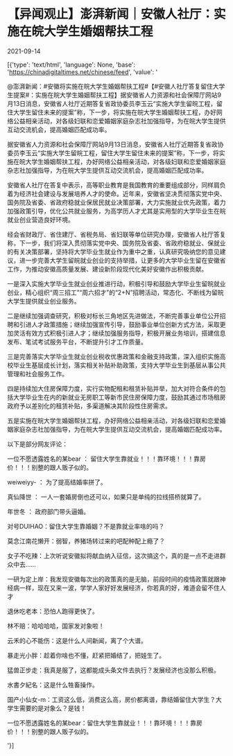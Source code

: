 # 【异闻观止】澎湃新闻｜安徽人社厅：实施在皖大学生婚姻帮扶工程

2021-09-14

[{'type': 'text/html', 'language': None, 'base': 'https://chinadigitaltimes.net/chinese/feed', 'value': '

@澎湃新闻：#安徽将实施在皖大学生婚姻帮扶工程#【#安徽人社厅答复留住大学生提案#：实施在皖大学生婚姻帮扶工程】据安徽省人力资源和社会保障厅网站9月13日消息，安徽省人社厅近期答复省政协委员李玉云“实施大学生留皖工程，留住大学生留住未来的提案”称，下一步，将实施在皖大学生婚姻帮扶工程，办好网络公益相亲活动，对各级妇联和恋爱婚姻家庭杂志社加强指导，为在皖大学生提供互动交流机会，提高婚姻匹配成功率。



据安徽省人力资源和社会保障厅网站9月13日消息，安徽省人社厅近期答复省政协委员李玉云“实施大学生留皖工程，留住大学生留住未来的提案”称，下一步，将实施在皖大学生婚姻帮扶工程，办好网络公益相亲活动，对各级妇联和恋爱婚姻家庭杂志社加强指导，为在皖大学生提供互动交流机会，提高婚姻匹配成功率。

安徽省人社厅在答复中表示，高等职业教育是我国教育的重要组成部分，同样肩负着为经济社会建设与发展培养人才的使命。近年来，安徽省坚决贯彻落实党中央、国务院及省委、省政府稳就业保居民就业决策部署，大力实施就业优先政策，着力加强政策引导，优化公共就业服务，为高学历人才尤其是实用型的大学毕业生在皖就业创业营造良好环境。

经会省财政厅、省住建厅、省税务局、省妇联等单位研究办理，安徽省人社厅答复称，下一步，我们将深入贯彻落实党中央、国务院及省委、省政府稳就业、保就业的有关决策部署，坚持将大学毕业生就业作为重中之重，认真研究吸纳您的意见建议，进一步完善大学生留皖就业创业的支持举措，让更多的大学毕业生留在安徽省工作，为推动安徽高质量发展、建设新阶段现代化美好安徽作出积极贡献。

一是深入实施大学毕业生就业创业推进行动，积极引导和鼓励大学毕业生留皖就业创业，精心组织“周三招工”“周六招才”的“2+N”招聘活动，常态化、不断线为留皖大学生提供就业创业服务。

二是继续加强调查研究，积极对标长三角地区先进做法，不断完善事业单位公开招聘和引进人才政策措施；继续加强宣传引导，鼓励事业单位创新方式方法，采取更加灵活有效方式积极引进人才；继续加强服务指导，积极开展业务培训，搭建信息发布、笔试考试服务平台，不断提升引才工作质量。

三是完善落实大学毕业生就业创业税收优惠政策和金融支持政策，深入组织实施高校毕业生基层成长计划，落实相关补贴补助政策，支持大学毕业生到基层从事公共管理和社会服务工作。

四是持续加大住房保障力度，实行实物配租和租赁补贴并举，加大对符合条件的包括大学毕业生在内的新就业无房职工等新市民住房保障力度，鼓励其通过市场租房政府予以差别化的租赁补贴，多渠道解决其阶段性住房需求。

五是实施在皖大学生婚姻帮扶工程，办好网络公益相亲活动，对各级妇联和恋爱婚姻家庭杂志社加强指导，为在皖大学生提供互动交流机会，提高婚姻匹配成功率。

以下是部分网友评论：



一位不愿透露姓名的某bear ： 留住大学生靠就业！！！靠环境！！！靠房价！！！别整的跟人贩子似的。

weiweiyy- ： 为了提高结婚率拼了。

真仙降世 ： 一人一套婚房倒也还可以，如果只是单纯的拉线搭桥就算了。

年世冬 ： 政府部门带头逼婚。

对号DUIHAO：留住大学生靠婚姻？不是靠就业率啥的吗？

莫念江南花懒开：弱智，养猪场转过来的吧配种配上瘾了？

女子不吃辣：上次听说安徽拟将献血纳入征信，这次搞这个，真的是一点不走进群众中去……

一研为定上岸：我发现安徽每次出的政策真的是无脑，前段时间的疫情政策就跟神经病一样，现在又来一波，学学人家好好发展经济，你若真的好，难道会留不住人才

退休吃老本：恐怕人跑得更快了。

林不赔：哈哈哈哈，国家发对象啦！

云禾的心不能伤：这是什么人间新闻，离了个大谱。

暴走光小胖：趁着你啥也不懂，赶紧把婚结了，把娃生了。

猛兽正步走：我真是服了，这都能成头条文件去执行？发展经济也没那么积极。

水書夕紀名：这是什么牲畜操作。

国产小仙女-m：工资这么低，消费这么高，房价都离谱，靠结婚留住大学生？大学生需要的是对象么？是钱！

一位不愿透露姓名的某bear：留住大学生靠就业！！！靠环境！！！靠房价！！！别整的跟人贩子似的。

'}]